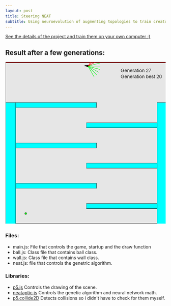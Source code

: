 ```yaml
---
layout: post
title: Steering NEAT
subtitle: Using neuroevolution of augmenting topologies to train creatures to steer around obsticles, reaching a goal.
---
```


[See the details of the project and train them on your own computer :)](https://ryanboldi.github.io/Steering-NEAT/) 

## Result after a few generations:
![steering gif](/projects/steering27.gif)

### Files:
 - main.js: File that controls the game, startup and the draw function
 - ball.js: Class file that contains ball class.
 - wall.js: Class file that contains wall class.
 - neat.js: file that controls the genetric algorithm.

### Libraries:
 - [p5.js](https://p5js.org/) Controls the drawing of the scene.
 - [neataptic.js](https://github.com/wagenaartje/neataptic) Controls the genetic algorithm and neural network math.
 - [p5.collide2D](https://github.com/bmoren/p5.collide2D) Detects collisions so i didn't have to check for them myself.

 